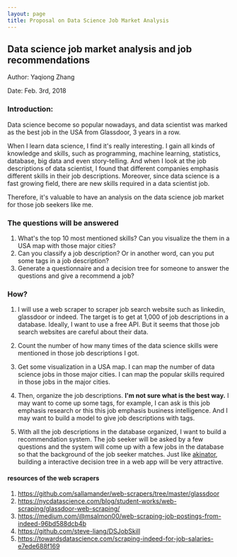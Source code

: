 ```yaml
---
layout: page
title: Proposal on Data Science Job Market Analysis
---
```



## Data science job market analysis and job recommendations
Author: Yaqiong Zhang

Date: Feb. 3rd, 2018

### Introduction:

Data science become so popular nowadays, and data scientist was marked as the best job in the USA from Glassdoor, 3 years in a row. 

When I learn data science, I find it's really interesting. I gain all kinds of knowledge and skills, such as programming, machine learning, statistics, database, big data and even story-telling. And when I look at the job descriptions of data scientist, I found that different companies emphasis different skills in their job descriptions. Moreover, since data science is a fast growing field, there are new skills required in a data scientist job. 

Therefore, it's valuable to have an analysis on the data science job market for those job seekers like me. 

### The questions will be answered
1. What's the top 10 most mentioned skills? Can you visualize the them in a USA map with those major cities?
2. Can you classify a job description? Or in another word, can you put some tags in a job description? 
3. Generate a questionnaire and a decision tree for someone to answer the questions and give a recommend a job?

### How?
1. I will use a web scraper to scraper job search website such as linkedin, glassdoor or indeed. The target is to get at 1,000 of job descriptions in a database. Ideally, I want to use a free API. But it seems that those job search websites are careful about their data.

2. Count the number of how many times of the data science skills were mentioned in those job descriptions I got.

3. Get some visualization in a USA map. I can map the number of data science jobs in those major cities. I can map the popular skills required in those jobs in the major cities. 

4. Then, organize the job descriptions. **I'm not sure what is the best way.** I may want to come up some tags, for example, I can ask is this job emphasis research or this this job emphasis business intelligence. And I may want to build a model to give job descriptions with tags. 

5. With all the job descriptions in the database organized, I want to build a recommendation system. The job seeker will be asked by a few questions and the system will come up with a few jobs in the database so that the background of the job seeker matches. Just like [akinator](http://en.akinator.com/), building a interactive decision tree in a web app will be very attractive. 


#### resources of the web scrapers
1. https://github.com/sallamander/web-scrapers/tree/master/glassdoor
2. https://nycdatascience.com/blog/student-works/web-scraping/glassdoor-web-scraping/
3. https://medium.com/@msalmon00/web-scraping-job-postings-from-indeed-96bd588dcb4b
4. https://github.com/steve-liang/DSJobSkill
5. https://towardsdatascience.com/scraping-indeed-for-job-salaries-e7ede688f169


